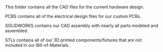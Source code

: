 This folder contains all the CAD files for the current hardware design. 

PCBS contains all of the electrical design files for our custom PCBs. 

SOLIDWORKS contains our CAD assembly with nearly all parts modeled and assembled. 

STLs contains all of our 3D printed components/fixtures that are not included in our Bill-of-Materials. 
